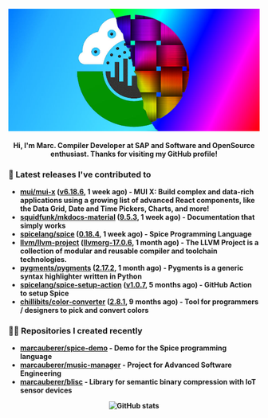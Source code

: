 <p align="center">
	<img src="https://raw.githubusercontent.com/marcauberer/marcauberer/master/images/frontpage-image.jpg">
	<br><br>
	<b>Hi, I'm Marc. Compiler Developer at SAP and Software and OpenSource enthusiast. Thanks for visiting my GitHub profile!
</p>

### 🚀 Latest releases I've contributed to


- [mui/mui-x](https://github.com/mui/mui-x) ([v6.18.6](https://github.com/mui/mui-x/releases/tag/v6.18.6), 1 week ago) - MUI X: Build complex and data-rich applications using a growing list of advanced React components, like the Data Grid, Date and Time Pickers, Charts, and more!
- [squidfunk/mkdocs-material](https://github.com/squidfunk/mkdocs-material) ([9.5.3](https://github.com/squidfunk/mkdocs-material/releases/tag/9.5.3), 1 week ago) - Documentation that simply works
- [spicelang/spice](https://github.com/spicelang/spice) ([0.18.4](https://github.com/spicelang/spice/releases/tag/0.18.4), 1 week ago) - Spice Programming Language
- [llvm/llvm-project](https://github.com/llvm/llvm-project) ([llvmorg-17.0.6](https://github.com/llvm/llvm-project/releases/tag/llvmorg-17.0.6), 1 month ago) - The LLVM Project is a collection of modular and reusable compiler and toolchain technologies.
- [pygments/pygments](https://github.com/pygments/pygments) ([2.17.2](https://github.com/pygments/pygments/releases/tag/2.17.2), 1 month ago) - Pygments is a generic syntax highlighter written in Python
- [spicelang/spice-setup-action](https://github.com/spicelang/spice-setup-action) ([v1.0.7](https://github.com/spicelang/spice-setup-action/releases/tag/v1.0.7), 5 months ago) - GitHub Action to setup Spice 
- [chillibits/color-converter](https://github.com/chillibits/color-converter) ([2.8.1](https://github.com/chillibits/color-converter/releases/tag/2.8.1), 9 months ago) - Tool for programmers / designers to pick and convert colors

### 👨‍💻 Repositories I created recently
- [marcauberer/spice-demo](https://github.com/marcauberer/spice-demo) - Demo for the Spice programming language
- [marcauberer/music-manager](https://github.com/marcauberer/music-manager) - Project for Advanced Software Engineering
- [marcauberer/blisc](https://github.com/marcauberer/blisc) - Library for semantic binary compression with IoT sensor devices

<p align="center">
	<img src="https://github-readme-stats.vercel.app/api?username=marcauberer&show_icons=true&theme=dark" alt="GitHub stats">
</p>
